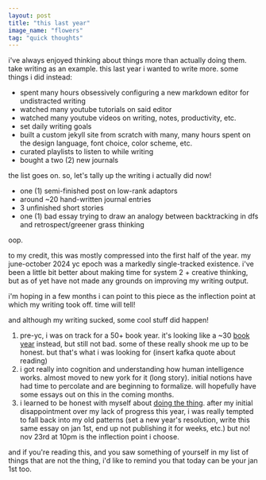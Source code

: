 ```yaml
---
layout: post
title: "this last year"
image_name: "flowers"
tag: "quick thoughts"
---
```


i've always enjoyed thinking about things more than actually doing them. take writing as an example. this last year i wanted to write more. some things i did instead:
- spent many hours obsessively configuring a new markdown editor for undistracted writing
- watched many youtube tutorials on said editor
- watched many youtube videos on writing, notes, productivity, etc. 
- set daily writing goals
- built a custom jekyll site from scratch with many, many hours spent on the design language, font choice, color scheme, etc.
- curated playlists to listen to while writing
- bought a two (2) new journals

the list goes on. so, let's tally up the writing i actually did now!
- one (1) semi-finished post on low-rank adaptors
- around ~20 hand-written journal entries
- 3 unfinished short stories
- one (1) bad essay trying to draw an analogy between backtracking in dfs and retrospect/greener grass thinking

oop.

to my credit, this was mostly compressed into the first half of the year. my june-october 2024 yc epoch was a markedly single-tracked existence. i've been a little bit better about making time for system 2 + creative thinking, but as of yet have not made any grounds on improving my writing output. 

i'm hoping in a few months i can point to this piece as the inflection point at which my writing took off. time will tell!

and although my writing sucked, some cool stuff did happen!
1. pre-yc, i was on track for a 50+ book year. it's looking like a ~30 [book year](/reads#2024) instead, but still not bad. some of these really shook me up to be honest. but that's what i was looking for (insert kafka quote about reading)
2. i got really into cognition and understanding how human intelligence works. almost moved to new york for it (long story). initial notions have had time to percolate and are beginning to formalize. will hopefully have some essays out on this in the coming months.
3. i learned to be honest with myself about [doing the thing](https://strangestloop.io/essays/things-that-arent-doing-the-thing). after my initial disappointment over my lack of progress this year, i was really tempted to fall back into my old patterns (set a new year's resolution, write this same essay on jan 1st, end up not publishing it for weeks, etc.) but no! nov 23rd at 10pm is the inflection point i choose.

and if you're reading this, and you saw something of yourself in my list of things that are not the thing, i'd like to remind you that today can be your jan 1st too.



